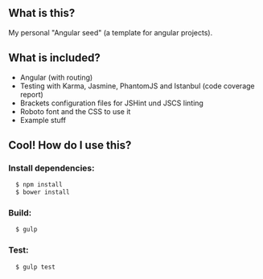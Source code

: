 ## What is this?

My personal "Angular seed" (a template for angular projects).

## What is included?

* Angular (with routing)
* Testing with Karma, Jasmine, PhantomJS and Istanbul (code coverage report)
* Brackets configuration files for JSHint und JSCS linting
* Roboto font and the CSS to use it
* Example stuff

## Cool! How do I use this?

### Install dependencies:
```sh
  $ npm install
  $ bower install
```

### Build:
```sh
  $ gulp
```

### Test:
```sh
  $ gulp test
```
